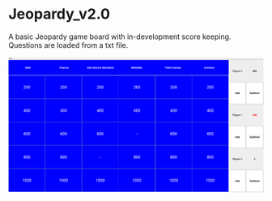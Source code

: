 # Jeopardy_v2.0
A basic Jeopardy game board with in-development score keeping. Questions are loaded from a txt file.

![alt text](screenshots/board.PNG "Screenshot of the board")
